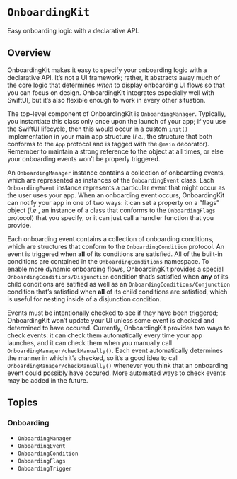 # ``OnboardingKit``

Easy onboarding logic with a declarative API.

## Overview

OnboardingKit makes it easy to specify your onboarding logic with a declarative API. It’s not a UI framework; rather, it abstracts away much of the core logic that determines *when* to display onboarding UI flows so that you can focus on design. OnboardingKit integrates especially well with SwiftUI, but it’s also flexible enough to work in every other situation.

The top-level component of OnboardingKit is ``OnboardingManager``. Typically, you instantiate this class only once upon the launch of your app; if you use the SwiftUI lifecycle, then this would occur in a custom `init()` implementation in your main app structure (*i.e.*, the structure that both conforms to the `App` protocol and is tagged with the `@main` decorator). Remember to maintain a strong reference to the object at all times, or else your onboarding events won’t be properly triggered.

An ``OnboardingManager`` instance contains a collection of onboarding events, which are represented as instances of the ``OnboardingEvent`` class. Each ``OnboardingEvent`` instance represents a particular event that might occur as the user uses your app. When an onboarding event occurs, OnboardingKit can notify your app in one of two ways: it can set a property on a ”flags” object (*i.e.*, an instance of a class that conforms to the ``OnboardingFlags`` protocol) that you specify, or it can just call a handler function that you provide.

Each onboarding event contains a collection of onboarding conditions, which are structures that conform to the ``OnboardingCondition`` protocol. An event is triggered when **all** of its conditions are satisfied. All of the built-in conditions are contained in the ``OnboardingConditions`` namespace. To enable more dynamic onboarding flows, OnboardingKit provides a special ``OnboardingConditions/Disjunction`` condition that’s satisfied when **any** of its child conditions are satified as well as an ``OnboardingConditions/Conjunction`` condition that’s satisfied when **all** of its child conditions are satisfied, which is useful for nesting inside of a disjunction condition.

Events must be intentionally checked to see if they have been triggered; OnboardingKit won’t update your UI unless some event is checked and determined to have occured. Currently, OnboardingKit provides two ways to check events: it can check them automatically every time your app launches, and it can check them when you manually call ``OnboardingManager/checkManually()``. Each event automatically determines the manner in which it’s checked, so it’s a good idea to call ``OnboardingManager/checkManually()`` whenever you think that an onboarding event could possibly have occured. More automated ways to check events may be added in the future.

## Topics

### Onboarding

- ``OnboardingManager``
- ``OnboardingEvent``
- ``OnboardingCondition``
- ``OnboardingFlags``
- ``OnboardingTrigger``
